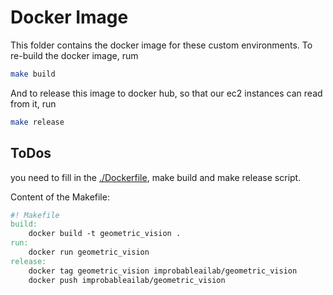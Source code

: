 # Docker Image

This folder contains the docker image for these custom environments. To re-build the docker image, rum

```bash
make build
```

And to release this image to docker hub, so that our ec2 instances can read from it, run

```bash
make release
```

## ToDos

you need to fill in the [./Dockerfile](Dockerfile),  make build and make release script.



Content of the Makefile:

```makefile
#! Makefile
build:
	docker build -t geometric_vision .
run:
	docker run geometric_vision
release:
	docker tag geometric_vision improbableailab/geometric_vision
	docker push improbableailab/geometric_vision
```

